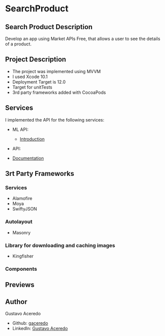 # SearchProduct

## Search Product Description

Develop an app using Market APIs Free, that allows a user to see the details of a product.

## Project Description

- The project was implemented using MVVM
- I used Xcode 10.1
- Deployment Target is 12.0
- Target for unitTests
- 3rd party frameworks added with CocoaPods

## Services

I implemented the API for the following services:

- ML API: 
  - [Introduction](https://api.mercadolibre.com/)

-  API:
  - [Documentation](https://developers.mercadolibre.com.uy/es_ar/api-docs-es)

## 3rt Party Frameworks

### Services

- Alamofire
- Moya 
- SwiftyJSON

### Autolayout

- Masonry

### Library for downloading and caching images 

- Kingfisher

### Components


## Previews


## Author

Gustavo Aceredo
- Github: [gaceredo](https://github.com/gaceredo)
- LinkedIn: [Gustavo Aceredo](https://www.linkedin.com/in/gustavo-aceredo-69317b123/)
